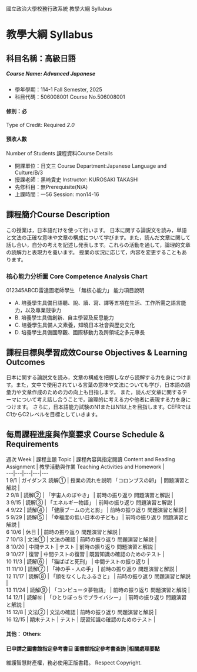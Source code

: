 國立政治大學校務行政系統 教學大綱 Syllabus
# 教學大綱 Syllabus
##  科目名稱：高級日語 
#####  Course Name: Advanced Japanese
  * 學年學期：114-1 Fall Semester, 2025 
  * 科目代碼：506008001 Course No.506008001
#### 修別：必
Type of Credit: Required 
_2.0_
#### 預收人數
Number of Students
課程資料Course Details
  * 開課單位：日文三 Course Department:Japanese Language and Culture/B/3 
  * 授課老師：黑﨑貴史 Instructor: KUROSAKI TAKASHI 
  * 先修科目：無Prerequisite(N/A)
  * 上課時間：一56 Session: mon14-16
##  課程簡介Course Description
この授業は，日本語だけを使って行います。
日本に関する論説文を読み，単語と文法の正確な意味や文章の構成について学びます。また，読んだ文章に関して話し合い，自分の考えを記述し発表します。これらの活動を通して，論理的文章の読解力と表現力を養います。
授業の状況に応じて，内容を変更することもあります。
###  核心能力分析圖 Core Competence Analysis Chart
012345ABCD雷達圖老師學生
「無核心能力」 
能力項目說明
  * A. 培養學生具備日語聽、說、讀、寫、譯等五項在生活、工作所需之語言能力，以及專業競爭力
  * B. 培養學生具備創新、自主學習及反思能力
  * C. 培養學生具備人文素養，知曉日本社會與歷史文化
  * D. 培養學生具備國際觀、國際移動力及跨領域之多元專長
##  課程目標與學習成效Course Objectives & Learning Outcomes 
日本に関する論説文を読み，文章の構成を把握しながら読解する力を身につけます。また，文中で使用されている言葉の意味や文法についても学び，日本語の語彙力や文章作成のための力の向上も目指します。
また，読んだ文章に関するテーマについて考え話し合うことで，論理的に考える力や他者に表現する力を身につけます。
さらに，日本語能力試験のN1またはN1以上を目指します。CEFRではC1からC2レベルを目標としていきます。
##  每周課程進度與作業要求 Course Schedule & Requirements
週次 Week |  課程主題 Topic |  課程內容與指定閱讀 Content and Reading Assignment |  教學活動與作業 Teaching Activities and Homework |   
---|---|---|---|---  
1 9/1 |  ガイダンス 読解① |  授業の流れを説明 「コロンブスの卵」 |  問題演習と解説 |   
2 9/8 |  読解② |  「宇宙人のぼやき」 |  前時の振り返り 問題演習と解説 |   
3 9/15 |  読解③ |  「エネルギー物語」 |  前時の振り返り 問題演習と解説 |   
4 9/22 |  読解④ |  「健康ブームの光と影」 |  前時の振り返り 問題演習と解説 |   
5 9/29 |  読解⑤ |  「幸福度の低い日本の子ども」 |  前時の振り返り 問題演習と解説 |   
6 10/6 |  休日 |  |  前時の振り返り 問題演習と解説 |   
7 10/13 |  文法① |  文法の確認 |  前時の振り返り 問題演習と解説 |   
8 10/20 |  中間テスト |  テスト |  前時の振り返り 問題演習と解説 |   
9 10/27 |  復習 |  中間テストの復習 |  既習知識の確認のためのテスト |   
10 11/3 |  読解⑥ |  「猫ばばと死刑」 |  中間テストの振り返り |   
11 11/10 |  読解⑦ |  「神の手・人の手」 |  前時の振り返り 問題演習と解説 |   
12 11/17 |  読解⑧ |  「顔をなくしたふるさと」 |  前時の振り返り 問題演習と解説 |   
13 11/24 |  読解⑨ |  「コンピュータ夢物語」 |  前時の振り返り 問題演習と解説 |   
14 12/1 |  読解⑩ |  「ひとりぼっちでプライバシー」 |  前時の振り返り 問題演習と解説 |   
15 12/8 |  文法② |  文法の確認 |  前時の振り返り 問題演習と解説 |   
16 12/15 |  期末テスト |  テスト |  既習知識の確認のためのテスト |   
####  其他： Others:
####  已申請之圖書館指定參考書目  圖書館指定參考書查詢 |相關處理要點
維護智慧財產權，務必使用正版書籍。 Respect Copyright.